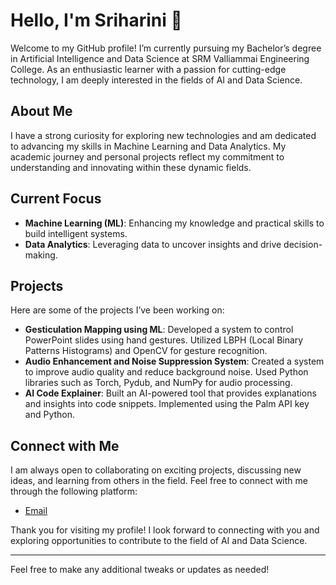 
# Hello, I'm Sriharini 👋

Welcome to my GitHub profile! I’m currently pursuing my Bachelor’s degree in Artificial Intelligence and Data Science at SRM Valliammai Engineering College. As an enthusiastic learner with a passion for cutting-edge technology, I am deeply interested in the fields of AI and Data Science.

## About Me 

I have a strong curiosity for exploring new technologies and am dedicated to advancing my skills in Machine Learning and Data Analytics. My academic journey and personal projects reflect my commitment to understanding and innovating within these dynamic fields.

## Current Focus

- **Machine Learning (ML)**: Enhancing my knowledge and practical skills to build intelligent systems.
- **Data Analytics**: Leveraging data to uncover insights and drive decision-making.

## Projects

Here are some of the projects I’ve been working on:

- **Gesticulation Mapping using ML**: Developed a system to control PowerPoint slides using hand gestures. Utilized LBPH (Local Binary Patterns Histograms) and OpenCV for gesture recognition.
- **Audio Enhancement and Noise Suppression System**: Created a system to improve audio quality and reduce background noise. Used Python libraries such as Torch, Pydub, and NumPy for audio processing.
- **AI Code Explainer**: Built an AI-powered tool that provides explanations and insights into code snippets. Implemented using the Palm API key and Python.

## Connect with Me

I am always open to collaborating on exciting projects, discussing new ideas, and learning from others in the field. Feel free to connect with me through the following platform:
 
- [Email](sriharinisaraswathi246@gmail.com)

Thank you for visiting my profile! I look forward to connecting with you and exploring opportunities to contribute to the field of AI and Data Science.

---

Feel free to make any additional tweaks or updates as needed!
